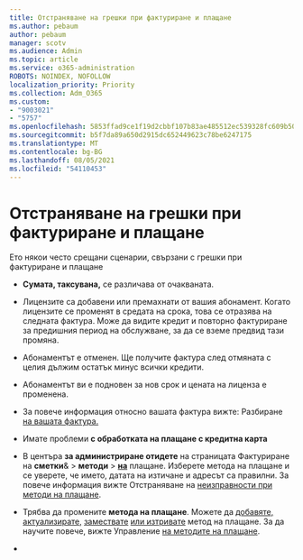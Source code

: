 ```yaml
---
title: Отстраняване на грешки при фактуриране и плащане
ms.author: pebaum
author: pebaum
manager: scotv
ms.audience: Admin
ms.topic: article
ms.service: o365-administration
ROBOTS: NOINDEX, NOFOLLOW
localization_priority: Priority
ms.collection: Adm_O365
ms.custom:
- "9003021"
- "5757"
ms.openlocfilehash: 5853ffad9ce1f19d2cbbf107b83ae485512ec539328fc609b507e41e1a22c9e2
ms.sourcegitcommit: b5f7da89a650d2915dc652449623c78be6247175
ms.translationtype: MT
ms.contentlocale: bg-BG
ms.lasthandoff: 08/05/2021
ms.locfileid: "54110453"
---
```

# <a name="resolving-billing-and-payment-errors"></a>Отстраняване на грешки при фактуриране и плащане

Ето някои често срещани сценарии, свързани с грешки при фактуриране и плащане

- **Сумата, таксувана,** се различава от очакваната.
- Лицензите са добавени или премахнати от вашия абонамент. Когато лицензите се променят в средата на срока, това се отразява на следната фактура. Може да видите кредит и повторно фактуриране за предишния период на обслужване, за да се вземе предвид тази промяна.
- Абонаментът е отменен. Ще получите фактура след отмяната с целия дължим остатък минус всички кредити.
- Абонаментът ви е подновен за нов срок и цената на лиценза е променена.
- За повече информация относно вашата фактура вижте: Разбиране  [на вашата фактура.](https://docs.microsoft.com/microsoft-365/commerce/billing-and-payments/understand-your-invoice2)
- Имате проблеми  **с обработката на плащане с кредитна карта**
- В центъра **за администриране отидете** на страницата Фактуриране на **сметки**&   >   **методи**   >   **[на](https://go.microsoft.com/fwlink/p/?linkid=2018806)** плащане. Изберете метода на плащане и се уверете, че името, датата на изтичане и адресът са правилни. За повече информация вижте Отстраняване на  [неизправности при методи на плащане](https://docs.microsoft.com/microsoft-365/commerce/billing-and-payments/manage-payment-methods#troubleshoot-payment-methods).

- Трябва да промените  **метода на плащане**. Можете да [добавяте,](https://docs.microsoft.com/microsoft-365/commerce/billing-and-payments/manage-payment-methods?view=o365-worldwide#add-a-payment-method)  [актуализирате,](https://docs.microsoft.com/microsoft-365/commerce/billing-and-payments/manage-payment-methods?view=o365-worldwide#update-payment-method-details)  [замествате](https://docs.microsoft.com/microsoft-365/commerce/billing-and-payments/manage-payment-methods?view=o365-worldwide#replace-a-payment-method)  [или изтривате](https://docs.microsoft.com/microsoft-365/commerce/billing-and-payments/manage-payment-methods?view=o365-worldwide#delete-a-payment-method)  метод на плащане. За да научите повече, вижте Управление  [на методите на плащане](https://docs.microsoft.com/microsoft-365/commerce/billing-and-payments/manage-payment-methods?view=o365-worldwide).
- 